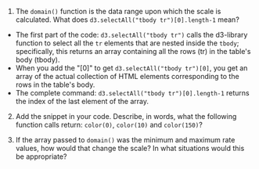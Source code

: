 1. The `domain()` function is the data range upon which the scale is calculated. What does `d3.selectAll("tbody tr")[0].length-1` mean?  
  - The first part of the code: `d3.selectAll("tbody tr")` calls the d3-library function to select all the `tr` elements that are nested inside the `tbody`; specifically, this returns an array containing all the rows (tr) in the table's body (tbody).
  - When you add the "[0]" to get `d3.selectAll("tbody tr")[0]`, you get an array of the actual collection of HTML elements corresponding to the rows in the table's body.
  - The complete command: `d3.selectAll("tbody tr")[0].length-1` returns the index of the last element of the array.

2. Add the snippet in your code. Describe, in words, what the following function calls return: `color(0)`, `color(10)` and `color(150)`?

3. If the array passed to `domain()` was the minimum and maximum rate values, how would that change the scale? In what situations would this be appropriate?
